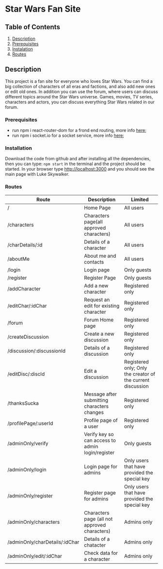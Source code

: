 # Star Wars Fan Site

## Table of Contents
1. [Description](#description)
2. [Prerequisites](#prerequisites)
3. [Instalation](#installation)
4. [Routes](#routes)

## Description
This project is a fan site for everyone who loves Star Wars. You can find a big collection of characters of all eras and factions, and also add new ones or edit old ones. In addition you can use the forum, where users can discuss different topics around the Star Wars universe. Games, movies, TV series, characters and actors, you can discuss everything Star Wars related in our forum. 

### Prerequisites
* run npm i react-router-dom for a frond end routing, more info [here](https://www.npmjs.com/package/react-router-dom);
* run npm i socket.io for a socket service, more info [here](https://www.npmjs.com/package/socket.io);

### Installation
Download the code from github and after installing all the dependencies, then you can type:
```npm start``` in the terminal and the project should be started. In your browser type [http://localhost:3000](http://localhost:3000)
and you should see the main page with Luke Skywalker.

### Routes
Route | Description | Limited
----- | ----------- | -------
/ | Home Page | All users
/characters | Characters page(all approved characters) | All users
/charDetails/:id | Details of a character | All users
/aboutMe | About me and contacts | All users
/login | Login page | Only guests
/register | Register Page | Only guests
/addCharacter | Add a new character | Registered only
/editChar/:idChar | Request an edit for existing character | Registered only
/forum | Forum Home page | Registered only
/createDiscussion | Create a new discussion |Registered only
/discussion/:discussionId | Details of a discussion | Registered only
/editDisc/:discId | Edit a discussion | Registered only; Only the creator of the current discussion
/thanksSucka | Message after submitting characters changes | Registered only
/profilePage/:userId | Profile page of a user | Registered only
/adminOnly/verify | Verify key so can access to admin login/register | Only guests
/adminOnly/login | Login page for admins | Only users that have provided the special key
/adminOnly/register | Register page for admins | Only users that have provided the special key
/adminOnly/characters | Characters page (all not approved characters) | Admins only
/adminOnly/charDetails/:idChar | Details of a chatacter | Admins only
/adminOnly/edit/:idChar | Check data for a character | Admins only
